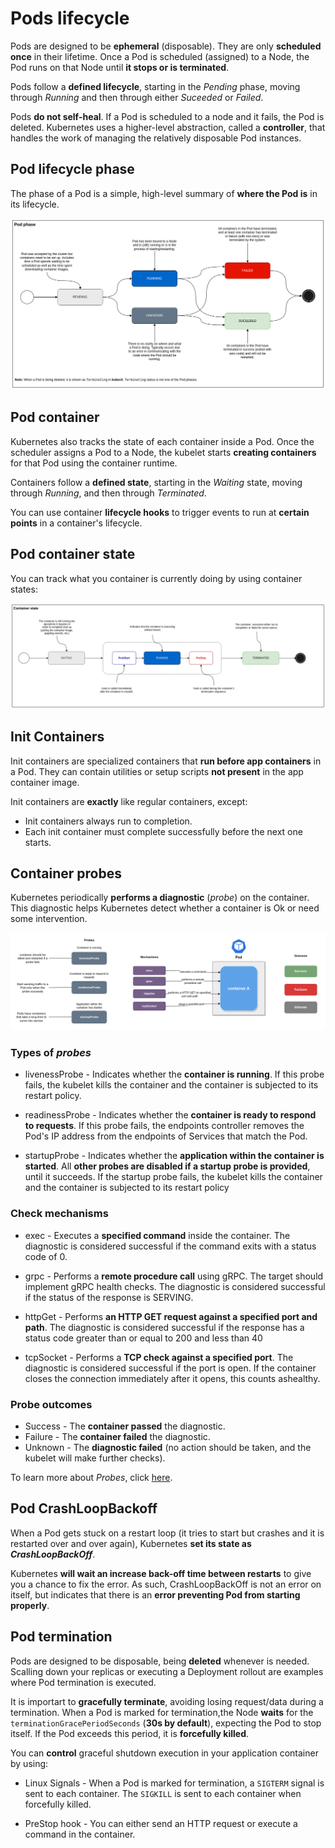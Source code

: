 # Pods lifecycle

Pods are designed to be **ephemeral** (disposable). They
are only **scheduled once** in their lifetime. Once a Pod
is scheduled (assigned) to a Node, the Pod runs on that
Node until **it stops or is terminated**.

Pods follow a **defined lifecycle**, starting in the _Pending_
phase, moving through _Running_ and then through either
_Suceeded_ or _Failed_.

Pods **do not self-heal**. If a Pod is scheduled to a node
and it fails, the Pod is deleted. Kubernetes uses a
higher-level abstraction, called a **controller**, that handles
the work of managing the relatively disposable Pod instances.

## Pod lifecycle phase

The phase of a Pod is a simple, high-level summary of **where
the Pod is** in its lifecycle.

<img src="../assets/pod-lifecycle.png" />

## Pod container

Kubernetes also tracks the state of each container inside
a Pod. Once the scheduler assigns a Pod to a Node, the
kubelet starts **creating containers** for that Pod using
the container runtime.

Containers follow a **defined state**, starting in the _Waiting_
state, moving through _Running_, and then through _Terminated_.

You can use container **lifecycle hooks** to trigger events to run
at **certain points** in a container's lifecycle.

## Pod container state

You can track what you container is currently doing by using
container states:

<img src="../assets/pod-container-state.png" />

## Init Containers

Init containers are specialized containers that **run before
app containers** in a Pod. They can contain utilities or setup
scripts **not present** in the app container image.

Init containers are **exactly** like regular containers, except:

- Init containers always run to completion.
- Each init container must complete successfully before the next one starts.

## Container probes

Kubernetes periodically **performs a diagnostic** (_probe_) on the
container. This diagnostic helps Kubernetes detect whether a
container is Ok or need some intervention.

<img src="../assets/pod-probes.png" />

### Types of _probes_

- livenessProbe - Indicates whether the **container is running**. If this probe fails,
the kubelet kills the container and the container is subjected to its restart policy.

- readinessProbe - Indicates whether the **container is ready to respond to requests**.
If this probe fails, the endpoints controller removes the Pod's IP address from
the endpoints of Services that match the Pod.

- startupProbe - Indicates whether the **application within the container is started**.
All **other probes are disabled if a startup probe is provided**, until it succeeds.
If the startup probe fails, the kubelet kills the container and the container is
subjected to its restart policy

### Check mechanisms

- exec - Executes a **specified command** inside the container. The diagnostic is
considered successful if the command exits with a status code of 0.

- grpc - Performs a **remote procedure call** using gRPC. The target should implement
gRPC health checks. The diagnostic is considered successful if the status of the
response is SERVING.

- httpGet - Performs **an HTTP GET request against a specified port and path**.
The diagnostic is considered successful if the response has a status code greater
than or equal to 200 and less than 40

- tcpSocket - Performs a **TCP check against a specified port**. The diagnostic is
considered successful if the port is open. If the container closes the connection
immediately after it opens, this counts ashealthy.

### Probe outcomes

- Success - The **container passed** the diagnostic.
- Failure - The **container failed** the diagnostic.
- Unknown - The **diagnostic failed** (no action should be taken, and the kubelet
will make further checks).

To learn more about _Probes_, click [here](https://kubernetes.io/docs/tasks/configure-pod-container/configure-liveness-readiness-startup-probes/#before-you-begin).

## Pod CrashLoopBackoff

When a Pod gets stuck on a restart loop (it tries to
start but crashes and it is restarted over and over again),
Kubernetes **set its state as _CrashLoopBackOff_**.

Kubernetes **will wait an increase back-off time between
restarts** to give you a chance to fix the error. As such,
CrashLoopBackOff is not an error on itself, but indicates
that there is an **error preventing Pod from
starting properly**.

## Pod termination

Pods are designed to be disposable, being **deleted** whenever is needed.
Scalling down your replicas or executing a Deployment rollout are examples
where Pod termination is executed.

It is importart to **gracefully terminate**, avoiding losing request/data during
a termination. When a Pod is marked for termination,the Node **waits** for the
`terminationGracePeriodSeconds` (**30s by default**), expecting the Pod to stop
itself. If the Pod exceeds this period, it is **forcefully killed**.

You can **control** graceful shutdown execution in your application container by
using:

- Linux Signals - When a Pod is marked for termination, a `SIGTERM`
signal is sent to each container. The `SIGKILL` is sent to each
container when forcefully killed.

- PreStop hook - You can either send an HTTP request or execute a command in the
container.
